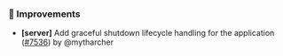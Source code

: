 ### 🚀 Improvements

- **[server]** Add graceful shutdown lifecycle handling for the application ([#7536](https://github.com/nocobase/nocobase/pull/7536)) by @mytharcher

